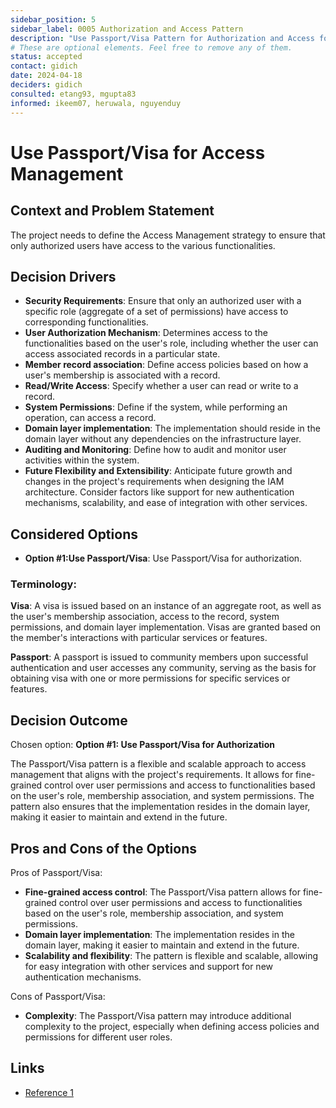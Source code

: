 ```yaml
---
sidebar_position: 5
sidebar_label: 0005 Authorization and Access Pattern
description: "Use Passport/Visa Pattern for Authorization and Access for the project."
# These are optional elements. Feel free to remove any of them.
status: accepted
contact: gidich
date: 2024-04-18
deciders: gidich
consulted: etang93, mgupta83
informed: ikeem07, heruwala, nguyenduy
---
```


# Use Passport/Visa for Access Management

## Context and Problem Statement

The project needs to define the Access Management strategy to ensure that only authorized users have access to the various functionalities.

## Decision Drivers
- **Security Requirements**: Ensure that only an authorized user with a specific role (aggregate of a set of permissions) have access to corresponding functionalities.
- **User Authorization Mechanism**: Determines access to the functionalities based on the user's role, including whether the user can access associated records in a particular state.
- **Member record association**: Define access policies based on how a user's membership is associated with a record.
- **Read/Write Access**: Specify whether a user can read or write to a record.
- **System Permissions**: Define if the system, while performing an operation, can access a record.
- **Domain layer implementation**: The implementation should reside in the domain layer without any dependencies on the infrastructure layer.
- **Auditing and Monitoring**: Define how to audit and monitor user activities within the system.
- **Future Flexibility and Extensibility**: Anticipate future growth and changes in the project's requirements when designing the IAM architecture. Consider factors like support for new authentication mechanisms, scalability, and ease of integration with other services.

## Considered Options
- **Option #1:Use Passport/Visa**: Use Passport/Visa for authorization.

### Terminology:

**Visa**: A visa is issued based on an instance of an aggregate root, as well as the user's membership association, access to the record, system permissions, and domain layer implementation. Visas are granted based on the member's interactions with particular services or features.

**Passport**: A passport is issued to community members upon successful authentication and user accesses any community, serving as the basis for obtaining visa with one or more permissions for specific services or features. 

## Decision Outcome
Chosen option: **Option #1: Use Passport/Visa for Authorization**

The Passport/Visa pattern is a flexible and scalable approach to access management that aligns with the project's requirements. It allows for fine-grained control over user permissions and access to functionalities based on the user's role, membership association, and system permissions. The pattern also ensures that the implementation resides in the domain layer, making it easier to maintain and extend in the future.

## Pros and Cons of the Options
Pros of Passport/Visa:
- **Fine-grained access control**: The Passport/Visa pattern allows for fine-grained control over user permissions and access to functionalities based on the user's role, membership association, and system permissions.
- **Domain layer implementation**: The implementation resides in the domain layer, making it easier to maintain and extend in the future.
- **Scalability and flexibility**: The pattern is flexible and scalable, allowing for easy integration with other services and support for new authentication mechanisms.

Cons of Passport/Visa:
- **Complexity**: The Passport/Visa pattern may introduce additional complexity to the project, especially when defining access policies and permissions for different user roles.

## Links
- [Reference 1](https://example.com)